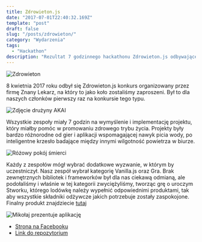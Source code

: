 ```yaml
---
title: Zdrowieton.js
date: "2017-07-01T22:40:32.169Z"
template: "post"
draft: false
slug: "/posts/zdrowieton/"
category: "Wydarzenia"
tags:
  - "Hackathon"
description: "Rezultat 7 godzinnego hackathonu Zdrowieton.js odbywającego się w Warszawie w siedzibie firmy Znany Lekarz."
---
```


![Zdrowieton](/media/zdrowieton.png)

8 kwietnia 2017 roku odbył się Zdrowieton.js konkurs organizowany przez firmę Znany Lekarz, na który to jako koło zostaliśmy zaproszeni. Był to dla naszych członków pierwszy raz na konkursie tego typu.

![Zdjęcie drużyny AKAI](/media/zdrowieton-photo-1.jpg)

Wszystkie zespoły miały 7 godzin na wymyślenie i implementację projektu, który miałby pomóc w promowaniu zdrowego trybu życia. Projekty były bardzo różnorodne od gier i aplikacji wspomagającej nawyk picia wody, po inteligentne krzesło badające między innymi wilgotność powietrza w biurze. 

![Różowy pokój śmierci](/media/zdrowieton-photo-2.jpg)

Każdy z zespołów mógł wybrać dodatkowe wyzwanie, w którym by uczestniczył. Nasz zespół wybrał kategorię Vanilla.js oraz Gra. Brak zewnętrznych bibliotek i frameworków był dla nas ciekawą odmianą, ale podołaliśmy i właśnie w tej kategorii zwyciężyliśmy, tworząc grę o uroczym Stworku, którego lodówkę należy wypełnić odpowiednimi produktami, tak aby wszystkie składniki odżywcze jakich potrzebuje zostały zaspokojone. Finalny produkt znajdziecie [tutaj](http://zdrowieton.akai.org.pl/)

![Mikołaj prezentuje aplikację](/media/zdrowieton-photo-3.jpg)

- [Strona na Facebooku](https://www.facebook.com/zdrowieton/)
- [Link do repozytorium](https://github.com/akai-org/zdrowieton2017)